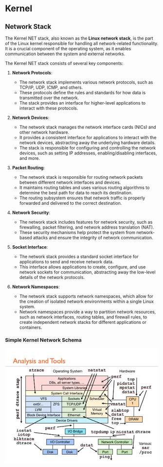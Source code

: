 # Kernel

## Network Stack

The Kernel NET stack, also known as the **Linux network stack**, is the part of the Linux kernel responsible for handling all network-related functionality. It is a crucial component of the operating system, as it enables communication between the system and external networks.

The Kernel NET stack consists of several key components:

1. **Network Protocols**:

   - The network stack implements various network protocols, such as TCP/IP, UDP, ICMP, and others.
   - These protocols define the rules and standards for how data is transmitted over the network.
   - The stack provides an interface for higher-level applications to interact with these protocols.

2. **Network Devices**:

   - The network stack manages the network interface cards (NICs) and other network hardware.
   - It provides a consistent interface for applications to interact with the network devices, abstracting away the underlying hardware details.
   - The stack is responsible for configuring and controlling the network devices, such as setting IP addresses, enabling/disabling interfaces, and more.

3. **Packet Routing**:

   - The network stack is responsible for routing network packets between different network interfaces and devices.
   - It maintains routing tables and uses various routing algorithms to determine the best path for data to reach its destination.
   - The routing subsystem ensures that network traffic is properly forwarded and delivered to the correct destination.

4. **Network Security**:

   - The network stack includes features for network security, such as firewalling, packet filtering, and network address translation (NAT).
   - These security mechanisms help protect the system from network-based attacks and ensure the integrity of network communication.

5. **Socket Interface**:

   - The network stack provides a standard socket interface for applications to send and receive network data.
   - This interface allows applications to create, configure, and use network sockets for communication, abstracting away the low-level details of the network protocols.

6. **Network Namespaces**:
   - The network stack supports network namespaces, which allow for the creation of isolated network environments within a single Linux system.
   - Network namespaces provide a way to partition network resources, such as network interfaces, routing tables, and firewall rules, to create independent network stacks for different applications or containers.

### Simple Kernel Network Schema

![](../../../../assets/gnu_linux/kernel/kernel_net_stack.png)
